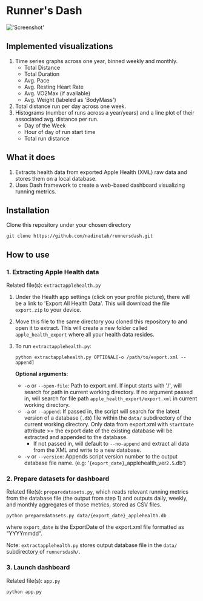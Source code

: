 # Runner's Dash

!['Screenshot'](screenshots/2022-03-20_screenshot.gif)

## Implemented visualizations
<!--- 1. Calendar heatmap of running across all available years, where x = Months, y = Days, and z = ['Total Distance', 'Avg. Pace'].
--->
1. Time series graphs across one year, binned weekly and monthly.
    - Total Distance
    - Total Duration
    - Avg. Pace
    - Avg. Resting Heart Rate
    - Avg. VO2Max (if available)
    - Avg. Weight (labeled as 'BodyMass')
1. Total distance run per day across one week.
1. Histograms (number of runs across a year/years) and a line plot of their associated avg. distance per run.
    - Day of the Week
    - Hour of day of run start time
    - Total run distance

## What it does
1. Extracts health data from exported Apple Health (XML) raw data and stores them on a local database.
2. Uses Dash framework to create a web-based dashboard visualizing running metrics.

## Installation
Clone this repository under your chosen directory
```
git clone https://github.com/nadinetab/runnersdash.git
```

## How to use

### 1. Extracting Apple Health data
Related file(s): `extractapplehealth.py`
1. Under the Health app settings (click on your profile picture), there will be a link to 'Export All Health Data'. This will download the file `export.zip` to your device. 
1. Move this file to the same directory you cloned this repository to and open it to extract. This will create a new folder called `apple_health_export` where all your health data resides.
1. To run `extractapplehealth.py`:
    ```
    python extractapplehealth.py OPTIONAL[-o /path/to/export.xml --append]
    ```
    **Optional arguments**:

    - `-o` or `--open-file`: Path to export.xml. If input starts with '/', will search for path in current working directory. If no argument passed in, will search for file path `apple_health_export/export.xml` in current working directory.
    - `-a` or `--append`: If passed in, the script will search for the latest version of a database (`.db`) file within the `data/` subdirectory of the current working directory. Only data from export.xml with `startDate` attribute >= the export date of the existing database will be extracted and appended to the database. 
        - If not passed in, will default to `--no-append` and extract all data from the XML and write to a new database. 
    - `-v` or `--version`: Appends script version number to the output database file name. (e.g: '`{export_date}`_applehealth_ver`2.5`.db')

### 2. Prepare datasets for dashboard
Related file(s): `preparedatasets.py`, which reads relevant running metrics from the database file (the output from step 1) and outputs daily, weekly, and monthly aggregates of those metrics, stored as CSV files.

```
python preparedatasets.py data/{export_date}_applehealth.db
```

where `export_date` is the ExportDate of the export.xml file formatted as "YYYYmmdd".

Note: `extractapplehealth.py` stores output database file in the `data/` subdirectory of `runnersdash/`.

### 3. Launch dashboard
Related file(s): `app.py`

```
python app.py
```

<!--- 
TO-DO: 
- Add list of available visualizations?
--->